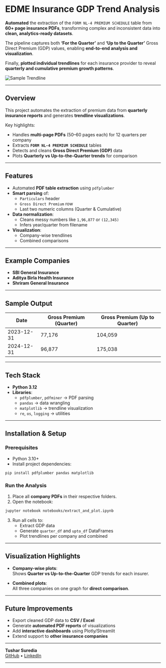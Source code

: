 # EDME Insurance GDP Trend Analysis

**Automated** the extraction of the `FORM NL-4 PREMIUM SCHEDULE` table from **60+ page insurance PDFs**, transforming complex and inconsistent data into **clean, analytics-ready datasets**.  

The pipeline captures both **‘For the Quarter’** and **‘Up to the Quarter’** Gross Direct Premium (GDP) values, enabling **end-to-end analysis and visualization**.  

Finally, **plotted individual trendlines** for each insurance provider to reveal **quarterly and cumulative premium growth patterns**.


![Sample Trendline](https://github.com/twoChar/EDME-Insurance-GDP-Analysis/blob/main/output.png)  


---

## Overview

This project automates the extraction of premium data from **quarterly insurance reports** and generates **trendline visualizations**.

Key highlights:

- Handles **multi-page PDFs** (50–60 pages each) for 12 quarters per company  
- Extracts **`FORM NL-4 PREMIUM SCHEDULE`** tables  
- Detects and cleans **Gross Direct Premium (GDP)** data  
- Plots **Quarterly vs Up-to-the-Quarter trends** for comparison

---

## Features

- Automated **PDF table extraction** using `pdfplumber`
- **Smart parsing** of:
  - `Particulars` header
  - `Gross Direct Premium` row
  - Last two numeric columns (Quarter & Cumulative)
- **Data normalization**:
  - Cleans messy numbers like `1,96,877` or `(12,345)`  
  - Infers year/quarter from filename
- **Visualization**:
  - Company-wise trendlines
  - Combined comparisons

---

## Example Companies

- **SBI General Insurance**
- **Aditya Birla Health Insurance**
- **Shriram General Insurance**

---

## Sample Output

| Date       | Gross Premium (Quarter) | Gross Premium (Up to Quarter) |
|------------|--------------------------|-------------------------------|
| 2023-12-31 | 77,176                   | 104,059                       |
| 2024-12-31 | 96,877                   | 175,038                       |

---

## Tech Stack

- **Python 3.12**
- **Libraries**:
  - `pdfplumber`, `pdfminer` → PDF parsing
  - `pandas` → data wrangling
  - `matplotlib` → trendline visualization
  - `re`, `os`, `logging` → utilities






---

## Installation & Setup

### Prerequisites

- Python 3.10+
- Install project dependencies:

```bash
pip install pdfplumber pandas matplotlib
```

### Run the Analysis

1. Place all **company PDFs** in their respective folders.
2. Open the notebook:

```bash
jupyter notebook notebooks/extract_and_plot.ipynb
```

3. Run all cells to:
   - Extract GDP data
   - Generate `quarter_df` and `upto_df` DataFrames
   - Plot trendlines per company and combined

---

## Visualization Highlights

- **Company-wise plots**:  
  Shows **Quarter vs Up-to-the-Quarter** GDP trends for each insurer.

- **Combined plots**:  
  All three companies on one graph for **direct comparison**.

---

## Future Improvements

- Export cleaned GDP data to **CSV / Excel**
- Generate **automated PDF reports** of visualizations
- Add **interactive dashboards** using Plotly/Streamlit
- Extend support to **other insurance companies**

---



**Tushar Suredia**  
[GitHub](https://github.com/twoChar) • [LinkedIn](https://www.linkedin.com/in/twochar/)

---


